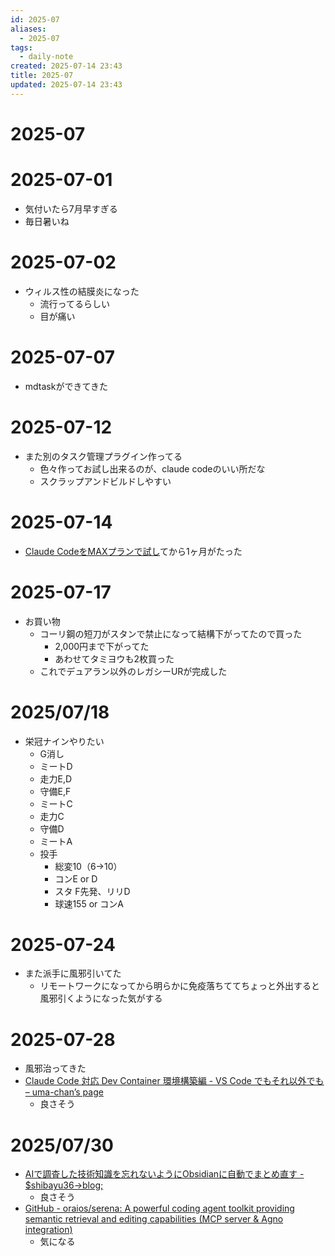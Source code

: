 ```yaml
---
id: 2025-07
aliases:
  - 2025-07
tags:
  - daily-note
created: 2025-07-14 23:43
title: 2025-07
updated: 2025-07-14 23:43
---
```


# 2025-07

# 2025-07-01

- 気付いたら7月早すぎる
- 毎日暑いね

# 2025-07-02

- ウィルス性の結膜炎になった
	- 流行ってるらしい
	- 目が痛い

# 2025-07-07

- mdtaskができてきた

# 2025-07-12

- また別のタスク管理プラグイン作ってる
    - 色々作ってお試し出来るのが、claude codeのいい所だな
    - スクラップアンドビルドしやすい

# 2025-07-14

- [Claude CodeをMAXプランで試し](blog/20250615081321.md)てから1ヶ月がたった

# 2025-07-17

- お買い物
    - コーリ鋼の短刀がスタンで禁止になって結構下がってたので買った
        - 2,000円まで下がってた
        - あわせてタミヨウも2枚買った
    - これでデュアラン以外のレガシーURが完成した

# 2025/07/18

- 栄冠ナインやりたい
	- G消し
	- ミートD
	- 走力E,D
	- 守備E,F
	- ミートC
	- 走力C
	- 守備D
	- ミートA
	- 投手
		- 総変10（6→10）
		- コンE or D
		- スタ F先発、リリD
		- 球速155 or コンA

# 2025-07-24

- また派手に風邪引いてた
	- リモートワークになってから明らかに免疫落ちててちょっと外出すると風邪引くようになった気がする

# 2025-07-28

- 風邪治ってきた
- [Claude Code 対応 Dev Container 環境構築編 - VS Code でもそれ以外でも – uma-chan’s page](https://i9wa4.github.io/blog/2025-07-28-article1-devcontainer.html)
	- 良さそう

# 2025/07/30

- [AIで調査した技術知識を忘れないようにObsidianに自動でまとめ直す - $shibayu36-&gt;blog;](https://blog.shibayu36.org/entry/2025/07/30/092458)
	- 良さそう
- [GitHub - oraios/serena: A powerful coding agent toolkit providing semantic retrieval and editing capabilities (MCP server &amp; Agno integration)](https://github.com/oraios/serena)
	- 気になる

